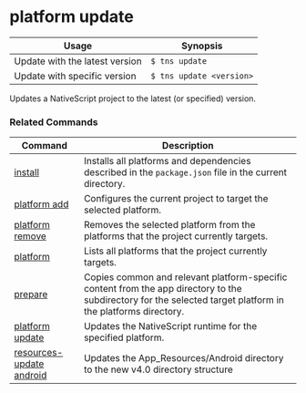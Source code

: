 platform update
==========

Usage | Synopsis
------|-------
Update with the latest version |`$ tns update`
Update with specific version | `$ tns update <version>`

Updates a NativeScript project to the latest (or specified) version.

### Related Commands

Command | Description
----------|----------
[install](install.html) | Installs all platforms and dependencies described in the `package.json` file in the current directory.
[platform add](platform-add.html) | Configures the current project to target the selected platform.
[platform remove](platform-remove.html) | Removes the selected platform from the platforms that the project currently targets.
[platform](platform.html) | Lists all platforms that the project currently targets.
[prepare](prepare.html) | Copies common and relevant platform-specific content from the app directory to the subdirectory for the selected target platform in the platforms directory.
[platform update](platform-update.html) | Updates the NativeScript runtime for the specified platform.
[resources-update android](resources-update.html) | Updates the App_Resources/Android directory to the new v4.0 directory structure